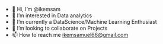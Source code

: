 - 👋 Hi, I’m @ikemsam
- 👀 I’m interested in Data analytics
- 🌱 I’m currently a DataScience/Machine Learning Enthusiast 
- 💞️ I’m looking to collaborate on Projects
- 📫 How to reach me ikemsamuel66@gmail.com

<!---
ikemsam/ikemsam is a ✨ special ✨ repository because its `README.md` (this file) appears on your GitHub profile.
You can click the Preview link to take a look at your changes.
--->
